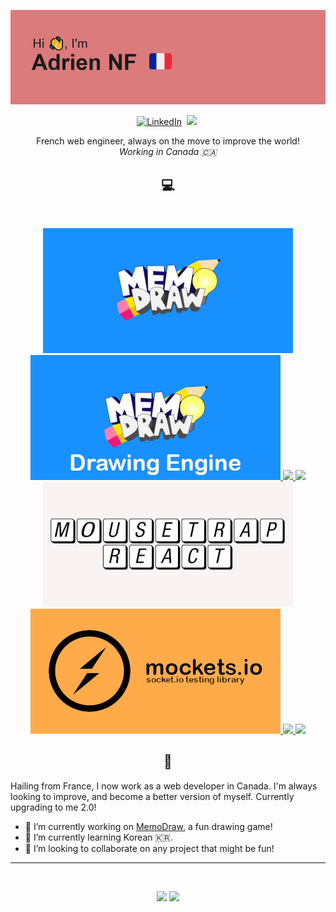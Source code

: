 ![Hi, I'm Adrien NF!](/header.png)
<p align="center">
  <a href="https://www.linkedin.com/in/adrien-nf"><img src="https://img.shields.io/badge/linkedin-%230077B5.svg?&style=for-the-badge&logo=linkedin&logoColor=white" alt="LinkedIn" /></a>&nbsp;
  <a href="https://adrien-nf.github.io/homepage"><img src="https://img.shields.io/badge/-Homepage-%23ff69b4&?style=for-the-badge&?color=ff69b4 alt="Homepage" /></a>&nbsp;
</p>
<p align="center">
  French web engineer, always on the move to improve the world!<br />
  <i>Working in Canada 🇨🇦</i>
</p>

  <h2 align="center">💻</h2>
<br />

<p align="center">
  <a href="https://github.com/tylp/memo-draw">
    <img width="400" height="200" src="https://raw.githubusercontent.com/adrien-nf/adrien-nf/master/Project1Logo.png" />
  </a>
  <a href="https://github.com/tylp/memo-draw-engine">
    <img width="400" height="200" src="https://raw.githubusercontent.com/adrien-nf/adrien-nf/master/Project2Logo.png" />
  </a>
  <a href="https://github.com/tylp/memo-draw">
    <img src="https://github-readme-stats.vercel.app/api/pin/?username=tylp&repo=memo-draw&theme=tokyonight" />
  </a>
  <a href="https://github.com/tylp/memo-draw-engine">
    <img src="https://github-readme-stats.vercel.app/api/pin/?username=tylp&repo=memo-draw-engine&theme=tokyonight" />
  </a>
  <a href="https://github.com/adrien-nf/mousetrap-react-docs">
    <img width="400" height="200" src="https://raw.githubusercontent.com/adrien-nf/adrien-nf/master/Project3Logo.png" />
  </a>
  <a href="https://github.com/tylp/memo-draw-engine">
    <img width="400" height="200" src="https://raw.githubusercontent.com/adrien-nf/adrien-nf/master/Project4Logo.png" />
  </a>
  <a href="https://github.com/adrien-nf/mousetrap-react-docs">
    <img src="https://github-readme-stats.vercel.app/api/pin/?username=adrien-nf&repo=mousetrap-react-docs&theme=tokyonight" />
  </a>
  <a href="https://github.com/tylp/memo-draw-engine">
    <img src="https://github-readme-stats.vercel.app/api/pin/?username=tylp&repo=memo-draw-engine&theme=tokyonight" />
  </a>
</p>

<h2 align="center">🐸</h2>
Hailing from France, I now work as a web developer in Canada. I'm always looking to improve, and become a better version of myself. Currently upgrading to me 2.0! <br />
<p>

- 🔭 I’m currently working on [MemoDraw](https://github.com/tylp/memo-draw), a fun drawing game!
- 🌱 I’m currently learning Korean 🇰🇷.
- 👯 I’m looking to collaborate on any project that might be fun!

</p>

---

<br />
<p align="center">
  <img src="https://github-readme-stats.vercel.app/api?username=adrien-nf&theme=radical&show_icons=true" width="450"/>
  <img src="https://github-readme-stats.vercel.app/api/top-langs/?username=adrien-nf&layout=compact&theme=radical" width="400" />
</p>
